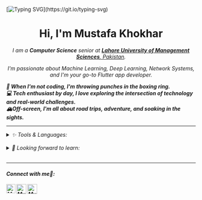 [![Typing SVG](https://readme-typing-svg.demolab.com?font=Fira+Code&pause=1000&width=435&lines=Welcome+to+my+GitHub!)](https://git.io/typing-svg)
<!-- <h1 align="center">Hi <img src="https://raw.githubusercontent.com/ABSphreak/ABSphreak/master/gifs/Hi.gif" width="30px">, I'm Mustafa Khokhar</h1> -->
<h1 align="center">Hi, I'm Mustafa Khokhar</h1>
<p align="center">
  
  <em>
    I am a <b>Computer Science</b> senior at  <a href="https://lums.edu.pk"> <b>Lahore University of Management Sciences</b>, Pakistan</a>.

   <p align="center"> I'm passionate about Machine Learning, Deep Learning, Network Systems, and I'm your go-to Flutter app developer.</p>
<!--   <br> -->
  <b>🥊 When I'm not coding, I'm throwing punches in the boxing ring.</b>
  <br>
  <b>💻 Tech enthusiast by day, I love exploring the intersection of technology and real-world challenges.</b>
  <br>
  <b>🏔Off-screen, I'm all about road trips, adventure, and soaking in the sights.</b>
</p>

---
<details>
<summary>
  ✨ Tools & Languages:
</summary>
   <br>
<a href="https://www.python.org/" target="_blank"><img height="30" src="https://www.vectorlogo.zone/logos/python/python-icon.svg"></a>
<!-- <code><a href="https://www.javascript.com/" target="_blank"><img height="30" src="https://raw.githubusercontent.com/devicons/devicon/master/icons/javascript/javascript-plain.svg"></a></code> -->
<!-- <code><a href="https://reactjs.org/" target="_blank"><img height="30" src="https://www.vectorlogo.zone/logos/reactjs/reactjs-icon.svg"></a></code> -->
<!-- <code><a href="https://nextjs.org/" target="_blank"><img height="30" src="https://upload.wikimedia.org/wikipedia/commons/thumb/1/10/Cib-next-js_%28CoreUI_Icons_v1.0.0%29.svg/120px-Cib-next-js_%28CoreUI_Icons_v1.0.0%29.svg.png"></a></code> -->
<!-- <code><a href="https://www.w3schools.com/html/" target="_blank"><img height="30" src="https://www.vectorlogo.zone/logos/w3_html5/w3_html5-icon.svg"></a></code> -->
<!-- <code><a href="https://www.w3schools.com/css/" target="_blank"><img height="30" src="https://raw.githubusercontent.com/devicons/devicon/master/icons/css3/css3-original.svg"></a></code> -->
<!-- <code><a href="https://id.heroku.com/login" target="_blank"><img src="https://www.vectorlogo.zone/logos/heroku/heroku-icon.svg" alt="heroku"  height="30"></a></code> -->
<!-- <code><a href="https://redux.js.org" target="_blank"> <img src="https://raw.githubusercontent.com/devicons/devicon/master/icons/redux/redux-original.svg" alt="redux" height="30"></a></code> -->
<!-- <code><a href="https://sass-lang.com" target="_blank"> <img src="https://raw.githubusercontent.com/devicons/devicon/master/icons/sass/sass-original.svg" alt="sass"  height="30"></a></code> -->
<!--  <code> <a href="https://tailwindcss.com/" target="_blank"> <img src="https://www.vectorlogo.zone/logos/tailwindcss/tailwindcss-icon.svg" alt="tailwind" height="30"/> </a> </code> -->
<!-- <code><a href="https://nodejs.org/en/" target="_blank"><img height="30" src="https://www.vectorlogo.zone/logos/nodejs/nodejs-icon.svg"></a></code> -->
<code><a href="https://firebase.google.com/" target="_blank"><img height="30" src="https://www.vectorlogo.zone/logos/firebase/firebase-icon.svg"></a></code>
<code><a href="https://git-scm.com/" target="_blank"><img height="30" src="https://www.vectorlogo.zone/logos/git-scm/git-scm-icon.svg"></a></code>
<!-- <code><a href="https://www.json.org/" target="_blank"><img height="30" src="https://www.vectorlogo.zone/logos/json/json-icon.svg"></a></code> -->
<code><a href="https://colab.research.google.com/" target="_blank"><img height="30" src="https://colab.research.google.com/img/colab_favicon_256px.png"></a></code>
  
</details>
<br>

<details>
<summary>
  🌱 Looking forward to learn:
</summary>
   <br>
<code><a href="https://flutter.dev/" target="_blank"><img height="30" src="https://www.vectorlogo.zone/logos/flutterio/flutterio-icon.svg"></a></code>
<code><a href="https://cloud.google.com/" target="_blank"><img height="30" src="https://www.vectorlogo.zone/logos/google_cloud/google_cloud-icon.svg"></a></code>
<code><a href="https://analytics.google.com/" target="_blank"><img height="30" src="https://www.vectorlogo.zone/logos/google_analytics/google_analytics-icon.svg"></a></code>
<code><a href="https://www.tensorflow.org/" target="_blank"><img height="30" src="https://www.vectorlogo.zone/logos/tensorflow/tensorflow-icon.svg"></a></code>
<!-- <code><a href="https://azure.microsoft.com/en-us/" target="_blank"><img height="30" src="https://www.vectorlogo.zone/logos/microsoft_azure/microsoft_azure-icon.svg"></a></code> -->
<!-- <code><a href="https://opencv.org/" target="_blank"><img height="30" src="https://www.vectorlogo.zone/logos/opencv/opencv-icon.svg"></a></code> -->
<code><a href="https://pytorch.org/" target="_blank"><img height="30" src="https://www.vectorlogo.zone/logos/pytorch/pytorch-icon.svg"></a></code>
<!-- <code><a href="https://aws.amazon.com/" target="_blank"><img height="30" src="https://www.vectorlogo.zone/logos/amazon_aws/amazon_aws-icon.svg"></a></code> -->
</details>
<br>

---

<h4> Connect with me🤝: <h4>
  </hr>
  <a href="https://www.linkedin.com/in/mustafamir-khokhar">
   <img align="left" alt=" Mustafa Khokhar | Linkedin" width="24px" src="https://www.vectorlogo.zone/logos/linkedin/linkedin-icon.svg" />
  </a>
  <a href="mailto:mustafakhokhar26@gmail.com">
    <img align="left" alt="Mustafa Khokhar | Gmail" width="26px" src="https://www.vectorlogo.zone/logos/gmail/gmail-icon.svg" />
  </a>
   <a href="https://github.com/mustafakhokhar">
    <img align="left" alt="Mustafa Khokhar| Github" width="26px" src="https://www.vectorlogo.zone/logos/github/github-tile.svg" />
  </a>
  <br>

<!--
**mustafakhokhar/mustafakhokhar** is a ✨ _special_ ✨ repository because its `README.md` (this file) appears on your GitHub profile.

Here are some ideas to get you started:

- 🔭 I’m currently working on ...
- 🌱 I’m currently learning ...
- 👯 I’m looking to collaborate on ...
- 🤔 I’m looking for help with ...
- 💬 Ask me about ...
- 📫 How to reach me: ...
- 😄 Pronouns: ...
- ⚡ Fun fact: ...
-->
